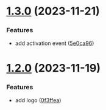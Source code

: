 # [1.3.0](https://github.com/iOSonntag/vscode-flutter-easylocalization/compare/v1.2.0...v1.3.0) (2023-11-21)


### Features

* add activation event ([5e0ca96](https://github.com/iOSonntag/vscode-flutter-easylocalization/commit/5e0ca96d648582dbe2d51873f0c88025b4e6bea4))

# [1.2.0](https://github.com/iOSonntag/vscode-flutter-easylocalization/compare/v1.1.0...v1.2.0) (2023-11-19)


### Features

* add logo ([0f3ffea](https://github.com/iOSonntag/vscode-flutter-easylocalization/commit/0f3ffeac9df29af3d8667b76267dd7a7f47475a1))

